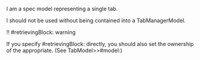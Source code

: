 I am a spec model representing a single tab.I should not be used without being contained into a TabManagerModel.!! #retrievingBlock: warningIf you specify #retrievingBlock: directly, you should also set the ownership of the appropriate. (See TabModel>>#model:)